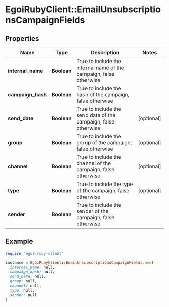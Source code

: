 # EgoiRubyClient::EmailUnsubscriptionsCampaignFields

## Properties

| Name | Type | Description | Notes |
| ---- | ---- | ----------- | ----- |
| **internal_name** | **Boolean** | True to include the internal name of the campaign, false otherwise |  |
| **campaign_hash** | **Boolean** | True to include the hash of the campaign, false otherwise |  |
| **send_date** | **Boolean** | True to include the send date of the campaign, false otherwise | [optional] |
| **group** | **Boolean** | True to include the group of the campaign, false otherwise | [optional] |
| **channel** | **Boolean** | True to include the channel of the campaign, false otherwise | [optional] |
| **type** | **Boolean** | True to include the type of the campaign, false otherwise | [optional] |
| **sender** | **Boolean** | True to include the sender of the campaign, false otherwise |  |

## Example

```ruby
require 'egoi-ruby-client'

instance = EgoiRubyClient::EmailUnsubscriptionsCampaignFields.new(
  internal_name: null,
  campaign_hash: null,
  send_date: null,
  group: null,
  channel: null,
  type: null,
  sender: null
)
```

